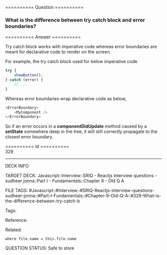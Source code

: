 ========== Question ==========  

### What is the difference between try catch block and error boundaries?  

========== Answer ==========  

Try catch block works with imperative code whereas error boundaries are meant for declarative code to render on the screen.

For example, the try catch block used for below imperative code

```javascript
try {
    showButton();
} catch (error) {
    // ...
}
```

Whereas error boundaries wrap declarative code as below,

```javascript
<ErrorBoundary>
    <MyComponent />
</ErrorBoundary>
```

So if an error occurs in a **componentDidUpdate** method caused by a **setState** somewhere deep in the tree, it will still correctly propagate to the closest error boundary.

========== Id ==========  
329

---

DECK INFO

TARGET DECK: Javascript::Interview::SRIQ - Reactjs interview questions - sudheer jonna::Part I - Fundamentals::Chapter 9 - Old Q A

FILE TAGS: #Javascript::#Interview::#SRIQ-Reactjs-interview-questions-sudheer-jonna::#Part-I-Fundamentals::#Chapter-9-Old-Q-A::#329-What-is-the-difference-between-try-catch-b

Tags:

Reference:

Related:

```dataview
where file.name = this.file.name
```
QUESTION STATUS: Safe to store
